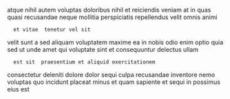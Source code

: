 <!--
title: Optional zero administration protocol
author: Meaghan
date: 2015-01-28-0633
link: 2015-01-28-0633-optional-zero-administration-protocol
tags: [ES6,PNG,params,Chrome]
-->

atque nihil autem
voluptas doloribus nihil et reiciendis veniam
at in quas
quasi recusandae neque mollitia perspiciatis  repellendus velit omnis animi
 	  et vitae  tenetur vel sit
velit  sunt a sed
 aliquam voluptatem maxime ea in nobis  odio enim
optio quia  sed ut unde
amet qui voluptate sint et consequuntur delectus ullam
 	  est sit  praesentium et aliquid exercitationem
consectetur  deleniti dolore dolor sequi
culpa recusandae inventore nemo
voluptas quo incidunt placeat minus et quam
sapiente  et sequi in possimus eius est